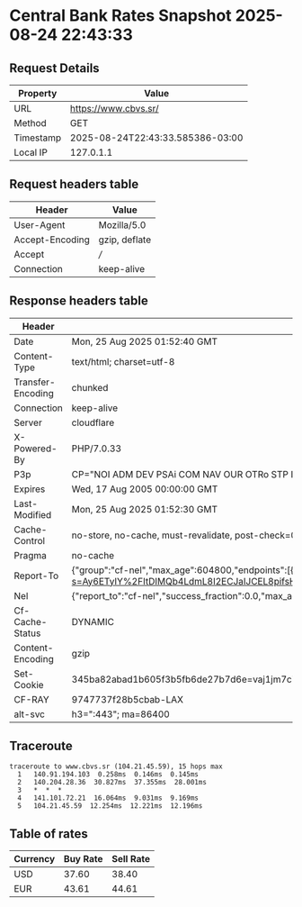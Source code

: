 # Central Bank Rates Snapshot 2025-08-24 22:43:33
## Request Details

| Property | Value |
|----------|-------|
| URL | https://www.cbvs.sr/ |
| Method | GET |
| Timestamp | 2025-08-24T22:43:33.585386-03:00 |
| Local IP | 127.0.1.1 |
    
## Request headers table

| Header | Value |
|--------|-------|
| User-Agent | Mozilla/5.0 |
| Accept-Encoding | gzip, deflate |
| Accept | */* |
| Connection | keep-alive |

    
## Response headers table
| Header | Value |
|--------|-------|
| Date | Mon, 25 Aug 2025 01:52:40 GMT |
| Content-Type | text/html; charset=utf-8 |
| Transfer-Encoding | chunked |
| Connection | keep-alive |
| Server | cloudflare |
| X-Powered-By | PHP/7.0.33 |
| P3p | CP="NOI ADM DEV PSAi COM NAV OUR OTRo STP IND DEM" |
| Expires | Wed, 17 Aug 2005 00:00:00 GMT |
| Last-Modified | Mon, 25 Aug 2025 01:52:30 GMT |
| Cache-Control | no-store, no-cache, must-revalidate, post-check=0, pre-check=0 |
| Pragma | no-cache |
| Report-To | {"group":"cf-nel","max_age":604800,"endpoints":[{"url":"https://a.nel.cloudflare.com/report/v4?s=Ay6ETyIY%2FItDIMQb4LdmL8I2ECJaIJCEL8pifsH1A0GeWj3%2BVN%2B3nQAWk7NVhZofu9sl4ElcMSW6pQKkvFM64zpUoDki6bHPofcR"}]} |
| Nel | {"report_to":"cf-nel","success_fraction":0.0,"max_age":604800} |
| Cf-Cache-Status | DYNAMIC |
| Content-Encoding | gzip |
| Set-Cookie | 345ba82abad1b605f3b5fb6de27b7d6e=vaj1jm7cis3eq5kvcpjlko5en1; HttpOnly; Path=/ |
| CF-RAY | 9747737f28b5cbab-LAX |
| alt-svc | h3=":443"; ma=86400 |

## Traceroute 

```
traceroute to www.cbvs.sr (104.21.45.59), 15 hops max
  1   140.91.194.103  0.258ms  0.146ms  0.145ms 
  2   140.204.28.36  30.827ms  37.355ms  28.001ms 
  3   *  *  * 
  4   141.101.72.21  16.064ms  9.031ms  9.169ms 
  5   104.21.45.59  12.254ms  12.221ms  12.196ms 

```

## Table of rates

| Currency | Buy Rate | Sell Rate |
|----------|----------|-----------|
| USD | 37.60 | 38.40 |
| EUR | 43.61 | 44.61 |
